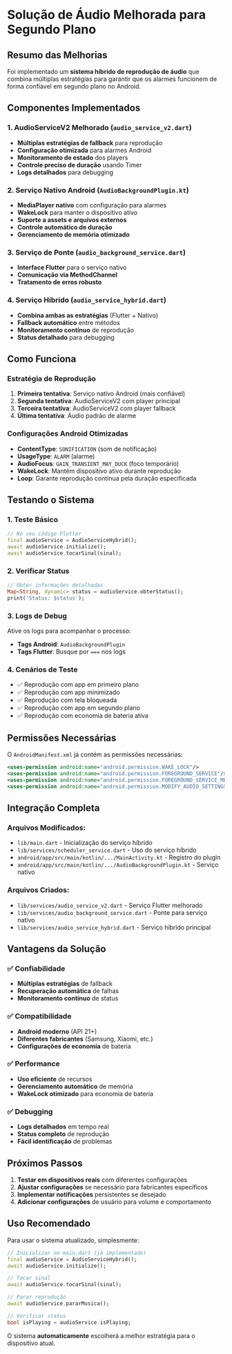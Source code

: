 # Solução de Áudio Melhorada para Segundo Plano

## Resumo das Melhorias

Foi implementado um **sistema híbrido de reprodução de áudio** que combina múltiplas estratégias para garantir que os alarmes funcionem de forma confiável em segundo plano no Android.

## Componentes Implementados

### 1. AudioServiceV2 Melhorado (`audio_service_v2.dart`)

- **Múltiplas estratégias de fallback** para reprodução
- **Configuração otimizada** para alarmes Android
- **Monitoramento de estado** dos players
- **Controle preciso de duração** usando Timer
- **Logs detalhados** para debugging

### 2. Serviço Nativo Android (`AudioBackgroundPlugin.kt`)

- **MediaPlayer nativo** com configuração para alarmes
- **WakeLock** para manter o dispositivo ativo
- **Suporte a assets e arquivos externos**
- **Controle automático de duração**
- **Gerenciamento de memória otimizado**

### 3. Serviço de Ponte (`audio_background_service.dart`)

- **Interface Flutter** para o serviço nativo
- **Comunicação via MethodChannel**
- **Tratamento de erros robusto**

### 4. Serviço Híbrido (`audio_service_hybrid.dart`)

- **Combina ambas as estratégias** (Flutter + Nativo)
- **Fallback automático** entre métodos
- **Monitoramento contínuo** de reprodução
- **Status detalhado** para debugging

## Como Funciona

### Estratégia de Reprodução

1. **Primeira tentativa**: Serviço nativo Android (mais confiável)
2. **Segunda tentativa**: AudioServiceV2 com player principal
3. **Terceira tentativa**: AudioServiceV2 com player fallback
4. **Última tentativa**: Áudio padrão de alarme

### Configurações Android Otimizadas

- **ContentType**: `SONIFICATION` (som de notificação)
- **UsageType**: `ALARM` (alarme)
- **AudioFocus**: `GAIN_TRANSIENT_MAY_DUCK` (foco temporário)
- **WakeLock**: Mantém dispositivo ativo durante reprodução
- **Loop**: Garante reprodução contínua pela duração especificada

## Testando o Sistema

### 1. Teste Básico

```dart
// No seu código Flutter
final audioService = AudioServiceHybrid();
await audioService.initialize();
await audioService.tocarSinal(sinal);
```

### 2. Verificar Status

```dart
// Obter informações detalhadas
Map<String, dynamic> status = audioService.obterStatus();
print('Status: $status');
```

### 3. Logs de Debug

Ative os logs para acompanhar o processo:

- **Tags Android**: `AudioBackgroundPlugin`
- **Tags Flutter**: Busque por `===` nos logs

### 4. Cenários de Teste

- ✅ Reprodução com app em primeiro plano
- ✅ Reprodução com app minimizado
- ✅ Reprodução com tela bloqueada
- ✅ Reprodução com app em segundo plano
- ✅ Reprodução com economia de bateria ativa

## Permissões Necessárias

O `AndroidManifest.xml` já contém as permissões necessárias:

```xml
<uses-permission android:name="android.permission.WAKE_LOCK"/>
<uses-permission android:name="android.permission.FOREGROUND_SERVICE"/>
<uses-permission android:name="android.permission.FOREGROUND_SERVICE_MEDIA_PLAYBACK"/>
<uses-permission android:name="android.permission.MODIFY_AUDIO_SETTINGS"/>
```

## Integração Completa

### Arquivos Modificados:

- `lib/main.dart` - Inicialização do serviço híbrido
- `lib/services/scheduler_service.dart` - Uso do serviço híbrido
- `android/app/src/main/kotlin/.../MainActivity.kt` - Registro do plugin
- `android/app/src/main/kotlin/.../AudioBackgroundPlugin.kt` - Serviço nativo

### Arquivos Criados:

- `lib/services/audio_service_v2.dart` - Serviço Flutter melhorado
- `lib/services/audio_background_service.dart` - Ponte para serviço nativo
- `lib/services/audio_service_hybrid.dart` - Serviço híbrido principal

## Vantagens da Solução

### ✅ Confiabilidade

- **Múltiplas estratégias** de fallback
- **Recuperação automática** de falhas
- **Monitoramento contínuo** de status

### ✅ Compatibilidade

- **Android moderno** (API 21+)
- **Diferentes fabricantes** (Samsung, Xiaomi, etc.)
- **Configurações de economia** de bateria

### ✅ Performance

- **Uso eficiente** de recursos
- **Gerenciamento automático** de memória
- **WakeLock otimizado** para economia de bateria

### ✅ Debugging

- **Logs detalhados** em tempo real
- **Status completo** de reprodução
- **Fácil identificação** de problemas

## Próximos Passos

1. **Testar em dispositivos reais** com diferentes configurações
2. **Ajustar configurações** se necessário para fabricantes específicos
3. **Implementar notificações** persistentes se desejado
4. **Adicionar configurações** de usuário para volume e comportamento

## Uso Recomendado

Para usar o sistema atualizado, simplesmente:

```dart
// Inicializar no main.dart (já implementado)
final audioService = AudioServiceHybrid();
await audioService.initialize();

// Tocar sinal
await audioService.tocarSinal(sinal);

// Parar reprodução
await audioService.pararMusica();

// Verificar status
bool isPlaying = audioService.isPlaying;
```

O sistema **automaticamente** escolherá a melhor estratégia para o dispositivo atual.
